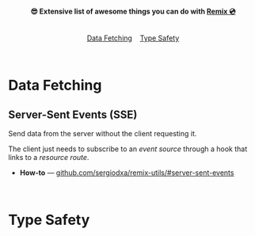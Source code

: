 <div align="center">
	<b>😎 Extensive list of awesome things you can do with <a href="https://remix.run">Remix 💿</a></b>
</div>

<br />

<p align="center">
	<a href="#data-fetching">Data Fetching</a>&nbsp;&nbsp;&nbsp;
	<a href="#type-safety">Type Safety</a>
</p>

<br />

# Data Fetching

## Server-Sent Events (SSE)
Send data from the server without the client requesting it.

The client just needs to subscribe to an *event source* through a hook that links to a *resource route*.

* **How-to** — [github.com/sergiodxa/remix-utils/#server-sent-events](https://github.com/sergiodxa/remix-utils/#server-sent-events)

<br />

# Type Safety
